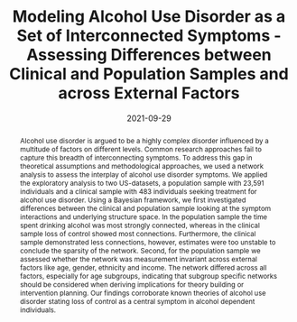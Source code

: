 ---
title : "Modeling Alcohol Use Disorder as a Set of Interconnected Symptoms -Assessing Differences between Clinical and Population Samples and across External Factors"
date : "2021-09-29"
authors : ["K. Huth", "J. Luigjes", "M. Marsman", "A.E. Goudriaan", "R.J. van Holst"]
publication_types : ["2"]
abstract: "Alcohol use disorder is argued to be a highly complex disorder influenced by a multitude of factors on different levels. Common research approaches fail to capture this breadth of interconnecting symptoms. To address this gap in theoretical assumptions and methodological approaches, we used a network analysis to assess the interplay of alcohol use disorder symptoms. We applied the exploratory analysis to two US-datasets, a population sample with 23,591 individuals and a clinical sample with 483 individuals seeking treatment for alcohol use disorder. Using a Bayesian framework, we first investigated differences between the clinical and population sample looking at the symptom interactions and underlying structure space. In the population sample the time spent drinking alcohol was most strongly connected, whereas in the clinical sample loss of control showed most connections. Furthermore, the clinical sample demonstrated less connections, however, estimates were too unstable to conclude the sparsity of the network. Second, for the population sample we assessed whether the network was measurement invariant across external factors like age, gender, ethnicity and income. The network differed across all factors, especially for age subgroups, indicating that subgroup specific networks should be considered when deriving implications for theory building or intervention planning. Our findings corroborate known theories of alcohol use disorder stating loss of control as a central symptom in alcohol dependent individuals."
---